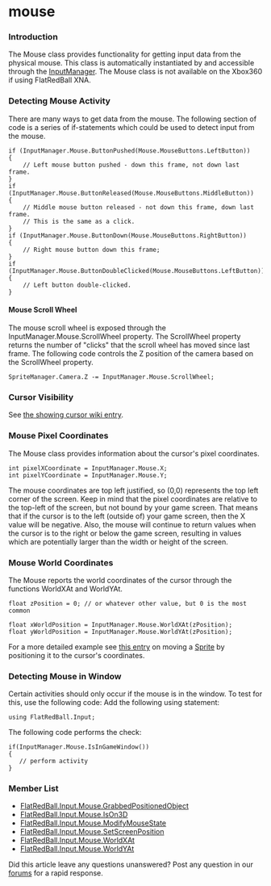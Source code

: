 # mouse

### Introduction

The Mouse class provides functionality for getting input data from the physical mouse. This class is automatically instantiated by and accessible through the [InputManager](../../../../../frb/docs/index.php). The Mouse class is not available on the Xbox360 if using FlatRedBall XNA.

### Detecting Mouse Activity

There are many ways to get data from the mouse. The following section of code is a series of if-statements which could be used to detect input from the mouse.

```
if (InputManager.Mouse.ButtonPushed(Mouse.MouseButtons.LeftButton))
{
    // Left mouse button pushed - down this frame, not down last frame.
}
if (InputManager.Mouse.ButtonReleased(Mouse.MouseButtons.MiddleButton))
{
    // Middle mouse button released - not down this frame, down last frame.
    // This is the same as a click.
}
if (InputManager.Mouse.ButtonDown(Mouse.MouseButtons.RightButton))
{
    // Right mouse button down this frame;
}
if (InputManager.Mouse.ButtonDoubleClicked(Mouse.MouseButtons.LeftButton))
{
    // Left button double-clicked.
}
```

#### Mouse Scroll Wheel

The mouse scroll wheel is exposed through the InputManager.Mouse.ScrollWheel property. The ScrollWheel property returns the number of "clicks" that the scroll wheel has moved since last frame. The following code controls the Z position of the camera based on the ScrollWheel property.

```
SpriteManager.Camera.Z -= InputManager.Mouse.ScrollWheel;
```

### Cursor Visibility

See [the showing cursor wiki entry](../../../../../frb/docs/index.php#Showing\_Cursor).

### Mouse Pixel Coordinates

The Mouse class provides information about the cursor's pixel coordinates.

```
int pixelXCoordinate = InputManager.Mouse.X;
int pixelYCoordinate = InputManager.Mouse.Y;
```

The mouse coordinates are top left justified, so (0,0) represents the top left corner of the screen. Keep in mind that the pixel coordinates are relative to the top-left of the screen, but not bound by your game screen. That means that if the cursor is to the left (outside of) your game screen, then the X value will be negative. Also, the mouse will continue to return values when the cursor is to the right or below the game screen, resulting in values which are potentially larger than the width or height of the screen.

### Mouse World Coordinates

The Mouse reports the world coordinates of the cursor through the functions WorldXAt and WorldYAt.

```
float zPosition = 0; // or whatever other value, but 0 is the most common

float xWorldPosition = InputManager.Mouse.WorldXAt(zPosition);
float yWorldPosition = InputManager.Mouse.WorldYAt(zPosition);
```

For a more detailed example see [this entry](../../../../../frb/docs/index.php#Creating\_Attachments) on moving a [Sprite](../../../../../frb/docs/index.php) by positioning it to the cursor's coordinates.

### Detecting Mouse in Window

Certain activities should only occur if the mouse is in the window. To test for this, use the following code: Add the following using statement:

```
using FlatRedBall.Input;
```

The following code performs the check:

```
if(InputManager.Mouse.IsInGameWindow())
{
   // perform activity
}
```

### Member List

* [FlatRedBall.Input.Mouse.GrabbedPositionedObject](../../../../../frb/docs/index.php)
* [FlatRedBall.Input.Mouse.IsOn3D](../../../../../frb/docs/index.php)
* [FlatRedBall.Input.Mouse.ModifyMouseState](../../../../../frb/docs/index.php)
* [FlatRedBall.Input.Mouse.SetScreenPosition](../../../../../frb/docs/index.php)
* [FlatRedBall.Input.Mouse.WorldXAt](../../../../../frb/docs/index.php)
* [FlatRedBall.Input.Mouse.WorldYAt](../../../../../frb/docs/index.php)

Did this article leave any questions unanswered? Post any question in our [forums](../../../../../frb/forum.md) for a rapid response.
